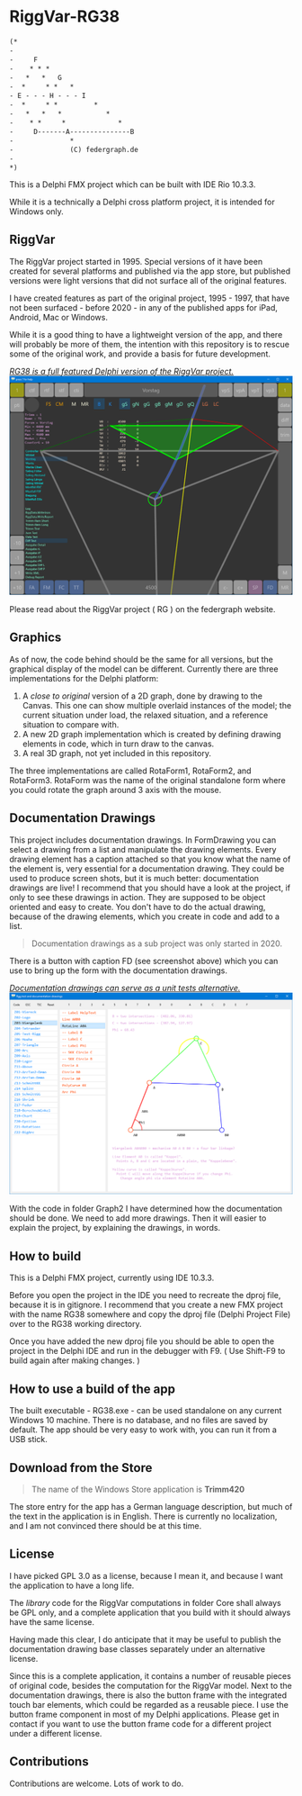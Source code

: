 ﻿# RiggVar-RG38

```
(*
-
-     F
-    * * *
-   *   *   G
-  *     * *   *
- E - - - H - - - I
-  *     * *         *
-   *   *   *           *
-    * *     *             *
-     D-------A---------------B
-              *
-              (C) federgraph.de
-
*)
```


This is a Delphi FMX project which can be built with IDE Rio 10.3.3.

While it is a technically a Delphi cross platform project, it is intended for Windows only.

## RiggVar

The RiggVar project started in 1995.
Special versions of it have been created for several platforms and published via the app store,
but published versions were light versions that did not surface all of the original features.

I have created features as part of the original project, 1995 - 1997,
that have not been surfaced - before 2020 - in any of the published apps for iPad, Android, Mac or Windows.

While it is a good thing to have a lightweight version of the app,
and there will probably be more of them,
the intention with this repository is to rescue some of the original work,
and provide a basis for future development.

<a href="doc/images/RiggVar-RG38-01.png">*RG38 is a full featured Delphi version of the RiggVar project.*<br>
![RG38 screenshot](doc/images/RiggVar-RG38-01.png)</a>

Please read about the RiggVar project ( RG ) on the federgraph website.

## Graphics

As of now, the code behind should be the same for all versions,
but the graphical display of the model can be different.
Currently there are three implementations for the Delphi platform:

1. A *close to original* version of a 2D graph, done by drawing to the Canvas.
This one can show multiple overlaid instances of the model; the current situation under load,
the relaxed situation, and a reference situation to compare with.
2. A new 2D graph implementation which is created by defining drawing elements in code, which in turn draw to the canvas.
3. A real 3D graph, not yet included in this repository.

The three implementations are called RotaForm1, RotaForm2, and RotaForm3.
RotaForm was the name of the original standalone form where you could rotate the graph around 3 axis with the mouse.

## Documentation Drawings

This project includes documentation drawings.
In FormDrawing you can select a drawing from a list and manipulate the drawing elements.
Every drawing element has a caption attached so that you know what the name of the element is,
very essential for a documentation drawing.
They could be used to produce screen shots, but it is much better: documentation drawings are live!
I recommend that you should have a look at the project,
if only to see these drawings in action.
They are supposed to be object oriented and easy to create.
You don't have to do the actual drawing, because of the drawing elements, which you create in code and add to a list.

> Documentation drawings as a sub project was only started in 2020.

There is a button with caption FD (see screenshot above) which you can use to bring up the form with the documentation drawings.

<a href="doc/images/RiggVar-FD-01.png">*Documentation drawings can serve as a unit tests alternative.*<br>
![FormDrawing screenshot](doc/images/RiggVar-FD-01.png)</a>

With the code in folder Graph2 I have determined how the documentation should be done.
We need to add more drawings.
Then it will easier to explain the project, by explaining the drawings, in words.

## How to build

This is a Delphi FMX project, currently using IDE 10.3.3.

Before you open the project in the IDE you need to recreate the dproj file, because it is in gitignore.
I recommend that you create a new FMX project with the name RG38 somewhere and copy the dproj file
(Delphi Project File) over to the RG38 working directory.

Once you have added the new dproj file you should be able to open the project in the Delphi IDE and run in the debugger with F9.
( Use Shift-F9 to build again after making changes. )

## How to use a build of the app

The built executable - RG38.exe - can be used standalone on any current Windows 10 machine.
There is no database, and no files are saved by default.
The app should be very easy to work with, you can run it from a USB stick.

## Download from the Store

> The name of the Windows Store application is **Trimm420**

The store entry for the app has a German language description,
but much of the text in the application is in English.
There is currently no localization, and I am not convinced there should be at this time.

## License

I have picked GPL 3.0 as a license, because I mean it,
and because I want the application to have a long life.

The *library* code for the RiggVar computations in folder Core shall always be GPL only,
and a complete application that you build with it should always have the same license.

Having made this clear, I do anticipate that it may be useful to publish the documentation drawing base classes separately under an alternative license.

Since this is a complete application, it contains a number of reusable pieces of original code, besides the computation for the RiggVar model.
Next to the documentation drawings, there is also the button frame with the integrated touch bar elements, which could be regarded as a reusable piece.
I use the button frame component in most of my Delphi applications.
Please get in contact if you want to use the button frame code for a different project under a different license.

## Contributions

Contributions are welcome. Lots of work to do.